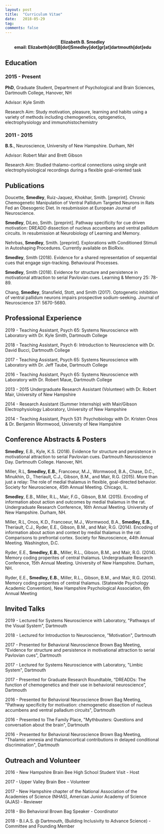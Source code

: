 ```yaml
---
layout: post
title:  "Curriculum Vitae"
date:   2018-05-29
tag:
comments: false
---
```

<center><b>Elizabeth B. Smedley</b></center>
<center><b>email: Elizabeth[dot]B[dot]Smedley[dot]gr[at]dartmouth[dot]edu</b></center>

## Education

### 2015 - Present 
  **PhD**, Graduate Student, Department of Psychological and Brain Sciences, Dartmouth College, Hanover, NH 
  
  Advisor: Kyle Smith 
  
  Research Aim: Study motivation, pleasure, learning and habits using a variety of methods including chemogenetics, optogenetics, electrophysiology and immunohistochemistry


### 2011 - 2015 
  **B.S.**, Neuroscience, University of New Hampshire. Durham, NH
  
  Advisor: Robert Mair and Brett Gibson
  
  Research Aim: Studied thalamo-cortical connections using single unit electrophysiological recordings during a flexible goal-oriented task


## Publications
  Doucette, **Smedley**, Ruiz-Jaquez, Khokhar, Smith. [preprint]. Chronic Chemogenetic Manipulation of Ventral Pallidum Targeted Neurons in Rats Fed an Obesogenic Diet. In resubmission at European Journal of Neuroscience.  

  **Smedley**, DiLeo, Smith. [preprint]. Pathway specificity for cue driven motivation: DREADD dissection of  nucleus accumbens and ventral pallidum circuits. In resubmission at Neurobiology of Learning and Memory.  

  Nehrbas, **Smedley**, Smith. [preprint]. Explorations with Conditioned Stimuli in Autoshaping Procedures. Currently available on BioRxiv. 

  **Smedley**, Smith (2018). Evidence for a shared representation of sequential cues that engage sign-tracking. Behavioural Processes. 

  **Smedley**, Smith (2018). Evidence for structure and persistence in motivational attraction to serial Pavlovian cues. Learning & Memory 25: 78-89.
  
  Chang, **Smedley**, Stansfield, Stott, and Smith (2017). Optogenetic inhibition of ventral pallidum neurons impairs prospective sodium-seeking. Journal of Neuroscience 37: 5670-5680.


## Professional Experience
  2019 - Teaching Assistant, Psych 65: Systems Neuroscience with Laboratory with Dr. Kyle Smith, Dartmouth College
  
  2018 - Teaching Assistant, Psych 6: Introduction to Neuroscience with Dr. David Bucci, Dartmouth College
  
  2017 - Teaching Assistant, Psych 65: Systems Neuroscience with Laboratory with Dr. Jeff Taube, Dartmouth College
  
  2016 - Teaching Assistant, Psych 65: Systems Neuroscience with Laboratory with Dr. Robert Maue, Dartmouth College
  
  2013 - 2015 Undergraduate Research Assistant (Volunteer) with Dr. Robert Mair, University of New Hampshire
  
  2014 - Research Assistant (Summer Internship) with Mair/Gibson Electrophysiology Laboratory, University of New Hampshire             	
  
  2014 - Teaching Assistant, Psych 531: Psychobiology with Dr. Kristen Onos & Dr. Benjamin Wormwood, University of New Hampshire             


## Conference Abstracts & Posters

  **Smedley**, E.B., Kyle, K.S. (2018). Evidence for structure and persistence in motivational attraction to serial Pavlovian cues. Dartmouth Neuroscience Day. Dartmouth College. Hanover, NH.
  
  Miller, R.L, **Smedley, E.B.**, Francoeur, M.J., Wormwood, B.A., Chase, D.C., Minukhin, D., Theriault, C.J., Gibson, B.M., and Mair, R.G. (2015). More than just a relay: The role of medial thalamus in flexible, goal-directed behavior. Society for Neuroscience, 45th Annual Meeting. Chicago, IL.
  
  **Smedley**, E.B., Miller, R.L., Mair, F.G., Gibson, B.M. (2015). Encoding of information about action and outcomes by medial thalamus in the rat. Undergraduate Research Conference, 16th Annual Meeting. University of New Hampshire. Durham, NH.
  
  Miller, R.L, Onos, K.D., Francoeur, M.J., Wormwood, B.A., **Smedley, E.B.**, Theriault, C.J., Ryder, E.E., Gibson, B.M., and Mair, R.G. (2014). Encoding of information about action and context by medial thalamus in the rat: Comparisons to prefrontal cortex. Society for Neuroscience, 44th Annual Meeting. Washington, D.C.
  
  Ryder, E.E., **Smedley, E.B.**, Miller, R.L., Gibson, B.M., and Mair, R.G. (2014). Memory coding properites of central thalamus. Undergraduate Research Conference, 15th Annual Meeting. University of New Hampshire. Durham, NH.
  
  Ryder, E.E., **Smedley, E.B.**, Miller, R.L., Gibson, B.M., and Mair, R.G. (2014). Memory coding properites of central thalamus. (Statewide Psychology Academic Convention), New Hampshire Psychological Association, 6th Annual Meeting 


## Invited Talks
  2019 - Lectured for Systems Neuroscience with Laboratory, "Pathways of the Visual System", Dartmouth
  
  2018 - Lectured for Introduction to Neuroscience, "Motivation", Dartmouth
  
  2017 - Presented for Behavioral Neuroscience Brown Bag Meeting, "Evidence for structure and persistence in motivational attraction to serial Pavlovian cues", Dartmouth
  
  2017 - Lectured for Systems Neuroscience with Laboratory, "Limbic System", Dartmouth
  
  2017 - Presented for Graduate Research Roundtable, “DREADDs: The function of chemogenetics and their use in behavioral neuroscience”, Dartmouth
  
  2016 - Presented for Behavioral Neuroscience Brown Bag Meeting, "Pathway specificity for motivation: chemogenetic dissection of nucleus accumbens and ventral palladium circuits", Dartmouth
  
  2016 - Presented to The Family Place, "Mythbusters: Questions and conversation about the brain", Dartmouth
  
  2016 - Presented for Behavioral Neuroscience Brown Bag Meeting, "Thalamic amnesia and thalamocortical contributions in delayed conditional discrimination", Dartmouth


## Outreach and Volunteer
  2016 - New Hampshire Brain Bee High School Student Visit - Host
  
  2017 - Upper Valley Brain Bee – Volunteer
  
  2017 - New Hampshire chapter of the National Association of the Academies of Science (NHAS), American Junior Academy of Science (AJAS) - Reviewer 
  
  2018 - Bio Behavioral Brown Bag Speaker - Coordinator
  
  2018 - B.I.A.S. @ Dartmouth, (Building Inclusivity to Advance Science) - Committee and Founding Member
      

